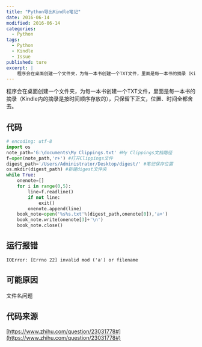```yaml
---
title: "Python导出Kindle笔记"
date: 2016-06-14
modified: 2016-06-14
categories:
  - Python
tags:
  - Python
  - Kindle
  - Issue
published: ture
excerpt: |
    程序会在桌面创建一个文件夹，为每一本书创建一个TXT文件，里面是每一本书的摘录（Kindle内的摘录是按时间顺序存放的），只保留下正文，位置、时间全都舍去。
---
```


程序会在桌面创建一个文件夹，为每一本书创建一个TXT文件，里面是每一本书的摘录（Kindle内的摘录是按时间顺序存放的），只保留下正文，位置、时间全都舍去。

##  代码

```Python
# encoding: utf-8
import os
note_path='G:\documents\My Clippings.txt' #My Clippings文档路径
f=open(note_path,'r+') #打开Clippings文件
digest_path='/Users/Administrator/Desktop/digest/' #笔记保存位置
os.mkdir(digest_path) #新建digest文件夹
while True:
    onenote=[]
    for i in range(0,5):
        line=f.readline()
        if not line:
            exit()
        onenote.append(line)
    book_note=open('%s%s.txt'%(digest_path,onenote[0]),'a+')
    book_note.write(onenote[3]+'\n')
    book_note.close()
```

## 运行报错

  `IOError: [Errno 22] invalid mod ('a') or filename`

## 可能原因

文件名问题

## 代码来源

[https://www.zhihu.com/question/23031778#](https://www.zhihu.com/question/23031778#)

